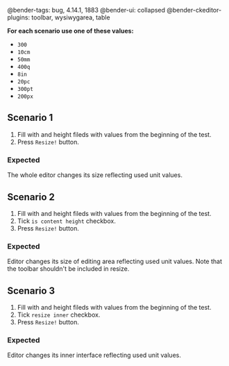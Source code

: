 @bender-tags: bug, 4.14.1, 1883
@bender-ui: collapsed
@bender-ckeditor-plugins: toolbar, wysiwygarea, table

**For each scenario use one of these values:**
- `300`
- `10cm`
- `50mm`
- `400q`
- `8in`
- `20pc`
- `300pt`
- `200px`

## Scenario 1

1. Fill with and height fileds with values from the beginning of the test.
1. Press `Resize!` button.

### Expected

The whole editor changes its size reflecting used unit values.

## Scenario 2

1. Fill with and height fileds with values from the beginning of the test.
1. Tick `is content height` checkbox.
1. Press `Resize!` button.

### Expected

Editor changes its size of editing area reflecting used unit values. Note that the toolbar shouldn't be included in resize.

## Scenario 3

1. Fill with and height fileds with values from the beginning of the test.
1. Tick `resize inner` checkbox.
1. Press `Resize!` button.

### Expected

Editor changes its inner interface reflecting used unit values.
